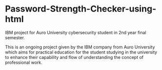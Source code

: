 # Password-Strength-Checker-using-html
IBM project for Auro University cybersecurity student in 2nd year final semester.

This is an ongoing project given by the IBM company from Auro University which aims for practical education for the student studying in the university to enhance their capability and flow of understanding the concept of professional work.
